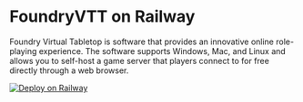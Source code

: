 # FoundryVTT on Railway

Foundry Virtual Tabletop is software that provides an innovative online role-playing experience. The software supports Windows, Mac, and Linux and allows you to self-host a game server that players connect to for free directly through a web browser.

[![Deploy on Railway](https://railway.app/button.svg)](https://railway.app/template/X5tR6G?referralCode=trH3DH)
